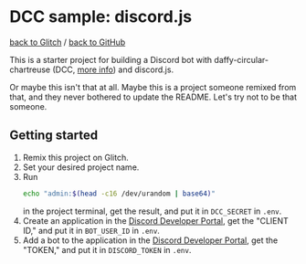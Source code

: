 # DCC sample: discord.js

[back to Glitch](https://glitch.com/edit/#!/dcc-sample-discordjs) /
[back to GitHub](https://github.com/wh0/dcc-sample-discordjs)

This is a starter project for building a Discord bot with daffy-circular-chartreuse (DCC,
[more info](https://support.glitch.com/t/a-prototype-bot-relay-for-discord/27845)) and discord.js.

Or maybe this isn't that at all.
Maybe this is a project someone remixed from that, and they never bothered to update the README.
Let's try not to be that someone.

## Getting started

1. Remix this project on Glitch.
2. Set your desired project name.
3. Run
   ```sh
   echo "admin:$(head -c16 /dev/urandom | base64)"
   ```
   in the project terminal, get the result, and put it in `DCC_SECRET` in `.env`.
4. Create an application in the
   [Discord Developer Portal](https://discord.com/developers/applications), get the "CLIENT ID,"
   and put it in `BOT_USER_ID` in `.env`.
5. Add a bot to the application in the
   [Discord Developer Portal](https://discord.com/developers/applications), get the "TOKEN," and
   put it in `DISCORD_TOKEN` in `.env`.
